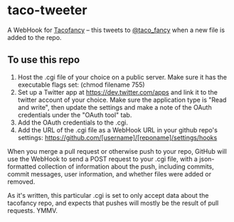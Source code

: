 taco-tweeter
============

A WebHook for [Tacofancy](http://github.com/sinker/tacofancy/) – this tweets to [@taco_fancy](http://twitter.com/taco_fancy) when a new file is added to the repo.

To use this repo
----------------

1. Host the .cgi file of your choice on a public server. Make sure it has the executable flags set: (chmod filename 755)
2. Set up a Twitter app at https://dev.twitter.com/apps and link it to the twitter account of your choice. Make sure the application type is "Read and write", then update the settings and make a note of the OAuth credentials under the "OAuth tool" tab.
3. Add the OAuth credentials to the .cgi.
3. Add the URL of the .cgi file as a WebHook URL in your github repo's settings: https://github.com/[username]/[reponame]/settings/hooks

When you merge a pull request or otherwise push to your repo, GitHub will use the WebHook to send a POST request to your .cgi file, with a json-formatted collection of information about the push, including commits, commit messages, user information, and whether files were added or removed.

As it's written, this particular .cgi is set to only accept data about the tacofancy repo, and expects that pushes will mostly be the result of pull requests. YMMV.
